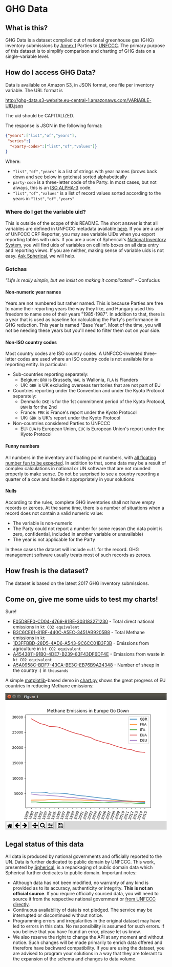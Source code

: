 # GHG Data

## What is this?
GHG Data is a dataset compiled out of national greenhouse gas (GHG) inventory submissions by 
[Annex I](http://unfccc.int/parties_and_observers/parties/annex_i/items/2774.php) Parties to 
[UNFCCC](http://unfccc.int). The primary purpose of this dataset is to simplify comparison and charting of GHG
data on a single-variable level. 

## How do I access GHG Data? 
Data is available on Amazon S3, in JSON format, one file per inventory variable. The URL format is 
 
http://ghg-data.s3-website.eu-central-1.amazonaws.com/VARIABLE-UID.json

The uid should be CAPITALIZED. 

The response is JSON in the following format: 

```json
{"years":["list","of","years"],
 "series":{
  "<party-code>":["list","of","values"]}
}
```
Where: 

* `"list","of","years"` is a list of strings with year names (brows back down and see below in gotchas) sorted alphabetically
* `party-code` is a three-letter code of the Party. In most cases, but not always, this is an [ISO ALPHA-3](https://www.iso.org/obp/ui/#search) code.
* `"list","of","values"` is a list of record values sorted according to the years in `"list","of","years"`

### Where do I get the variable uid? 

This is outside of the scope of this README. The short answer is that all variables are defined in UNFCCC metadata 
available [here](https://confluence.unfccc.int/download/attachments/17137769/meta_data_6.0.3.xml.zip).
If you are a user of UNFCCC CRF Reporter, you may see variable UIDs when you export reporting tables with uids. 
If you are a user of Spherical's [National Inventory System](http://nis.spherical.pm), you will find uids of variables
on cell info boxes on all data entry and reporting views. If you are neither, making sense of variable uids is not easy.
[Ask Spherical](mailto:support@spherical.pm), we will help. 

### Gotchas
_"Life is really simple, but we insist on making it complicated"_ - Confucius

#### Non-numeric year names
Years are not numbered but rather named. This is because Parties are free to name their reporting years the way they 
like, and Hungary used this freedom to name one of their years "1985-1987". In addition to that, there is a year that is
used as baseline for calculating the Party's performance in GHG reduction. This year is named "Base Year". Most of the 
time, you will not be needing these years but you'll need to filter them out on your side.
 
#### Non-ISO country codes

Most country codes are ISO country codes. A UNFCCC-invented three-letter codes are used where an ISO country code 
is not available for a reporting entity. In particular:  

* Sub-countries reporting separately:
  * Belgium: `BRU` is Brussels, `WAL` is Wallonia, `FLA` is Flanders
  * UK: `GBE` is UK excluding overseas territories that are not part of EU
* Countries reporting under the Convention and under the Kyoto Protocol separately:
  * Denmark: `DKE` is for the 1st commitment period of the Kyoto Protocol, `DNM` is for the 2nd
  * France: `FRK` is France's report under the Kyoto Protocol
  * UK: `GBK` is UK's report under the Kyoto Protocol
* Non-countries considered Parties to UNFCCC
  * EU: `EUA` is European Union, `EUC` is European Union's report under the Kyoto Protocol

#### Funny numbers

All numbers in the inventory ard floating point numbers, with 
[all floating number fun to be expected](https://docs.oracle.com/cd/E19957-01/806-3568/ncg_goldberg.html). In addition
to that, some data may be a result of complex calculations in national or UN software that are not rounded 
properly to make sense. Do not be surprised to see a country reporting a quarter of a cow and handle it appropriately
in your solutions   

#### Nulls
According to the rules, complete GHG inventories shall not have empty records or zeroes. At the same time, there is a 
number of situations when a record does not contain a valid numeric value:
* The variable is non-numeric
* The Party could not report a number for some reason (the data point is zero, confidential, included in another 
variable or unavailable)
* The year is not applicable for the Party

In these cases the dataset will include `null` for the record. GHG management software usually treats most of such
records as zeroes. 

## How fresh is the dataset? 

The dataset is based on the latest 2017 GHG inventory submissions.

## Come on, give me some uids to test my charts!

Sure! 
* [F05D8EF0-CD04-4769-81BE-303183271230](http://ghg-data.s3-website.eu-central-1.amazonaws.com/F05D8EF0-CD04-4769-81BE-303183271230.json) - Total direct national emissions in `kt CO2 equivalent`
* [B3C6CE61-81BF-440C-A5EC-3451AB9205B8](http://ghg-data.s3-website.eu-central-1.amazonaws.com/B3C6CE61-81BF-440C-A5EC-3451AB9205B8.json) - Total Methane emissions in `kt`
* [1D3FFBBD-28D5-4AD6-A543-9C6CC01B3F3B](http://ghg-data.s3-website.eu-central-1.amazonaws.com/1D3FFBBD-28D5-4AD6-A543-9C6CC01B3F3B.json) - Emissions from agriculture in `kt CO2 equivalent`
* [A4543811-91B0-4DE7-B239-83F43DF6DF4E](http://ghg-data.s3-website.eu-central-1.amazonaws.com/A4543811-91B0-4DE7-B239-83F43DF6DF4E.json) - Emissions from waste in `kt CO2 equivalent`
* [A5A0958C-BDF7-43CA-BE3C-EB76B9A24348](http://ghg-data.s3-website.eu-central-1.amazonaws.com/A5A0958C-BDF7-43CA-BE3C-EB76B9A24348.json) - Number of sheep in the country :) in `thousands`

A simple [matplotlib](http://matplotlib.org)-based demo in [chart.py](https://github.com/sphericalpm/ghgdata/blob/master/chart.py) shows the great progress of EU countries in 
reducing Methane emissions: 

![Methane Down](https://raw.githubusercontent.com/sphericalpm/ghgdata/master/images/methane_down.png)
 

## Legal status of this data
All data is produced by national governments and officially reported to the UN. Data is further dedicated to public 
domain by UNFCCC. This work, presented by [Spherical](http://www.spherical.pm), is a repackaging of public domain 
data which Spherical further dedicates to public domain. Important notes: 
* Although data has not been modified, no warranty of any kind is provided as to its accuracy, authenticity or integrity. 
**This is not an official source**. If you require officially sourced data, you will need to source it from the respective
national government or [from UNFCCC directly](http://unfccc.int/national_reports/annex_i_ghg_inventories/national_inventories_submissions/items/10116.php).
* Continuous availability of data is not pledged. The service may be interrupted or discontinued without notice. 
* Programming errors and irregularities in the original dataset may have led to errors in this data. No responsibility
is assumed for such errors. If you believe that you have found an error, please let us know.
* We also reserve the right to change the API at any moment and without notice. Such changes will be made primarily to 
enrich data offered and therefore have backward compatibility. If you are using the dataset, you are advised to program 
your solutions in a way that they are tolerant to the expansion of the schema and changes to data volume.

 
 
